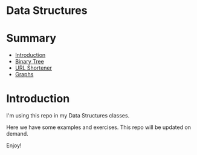 # Data Structures

# Summary

- [Introduction](#introduction)
- [Binary Tree](/java/binary-tree/)
- [URL Shortener](/java/url-shortener/)
- [Graphs](/java/graphs)
# Introduction

I'm using this repo in my Data Structures classes. 

Here we have some examples and exercises. This repo will be updated on demand.

Enjoy!
